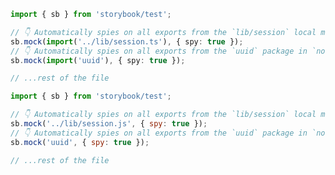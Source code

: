 ```ts filename=".storybook/preview.ts" renderer="common" language="ts"
import { sb } from 'storybook/test';

// 👇 Automatically spies on all exports from the `lib/session` local module
sb.mock(import('../lib/session.ts'), { spy: true });
// 👇 Automatically spies on all exports from the `uuid` package in `node_modules`
sb.mock(import('uuid'), { spy: true });

// ...rest of the file
```

```js filename=".storybook/preview.js" renderer="common" language="js"
import { sb } from 'storybook/test';

// 👇 Automatically spies on all exports from the `lib/session` local module
sb.mock('../lib/session.js', { spy: true });
// 👇 Automatically spies on all exports from the `uuid` package in `node_modules`
sb.mock('uuid', { spy: true });

// ...rest of the file
```
